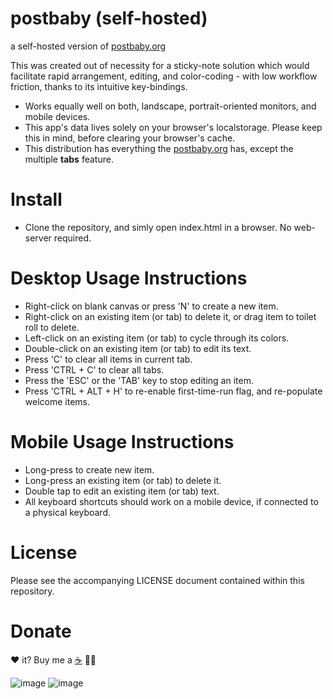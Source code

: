 # postbaby (self-hosted)
a self-hosted version of [postbaby.org](https://www.postbaby.org)

This was created out of necessity for a sticky-note solution which would facilitate rapid arrangement, editing, and color-coding - with low workflow friction, thanks to its intuitive key-bindings.

- Works equally well on both, landscape, portrait-oriented monitors, and mobile devices.
- This app's data lives solely on your browser's localstorage. Please keep this in mind, before clearing your browser's cache.
- This distribution has everything the [postbaby.org](https://www.postbaby.org) has, except the multiple **tabs** feature.

# Install
- Clone the repository, and simly open index.html in a browser. No web-server required.

# Desktop Usage Instructions
- Right-click on blank canvas or press 'N' to create a new item.
- Right-click on an existing item (or tab) to delete it, or drag item to toilet roll to delete.
- Left-click on an existing item (or tab) to cycle through its colors.
- Double-click on an existing item (or tab) to edit its text.
- Press 'C' to clear all items in current tab.
- Press 'CTRL + C' to clear all tabs.
- Press the 'ESC' or the 'TAB' key to stop editing an item.
- Press 'CTRL + ALT + H' to re-enable first-time-run flag, and re-populate welcome items.

# Mobile Usage Instructions
- Long-press to create new item.
- Long-press an existing item (or tab) to delete it.
- Double tap to edit an existing item (or tab) text.
- All keyboard shortcuts should work on a mobile device, if connected to a physical keyboard.

# License
Please see the accompanying LICENSE document contained within this repository.

# Donate
❤️ it? Buy me a [☕](https://buymeacoffee.com/markrai) 🙏🏼

![image](https://github.com/user-attachments/assets/e6327d1f-15db-467c-ad9d-ab6af0bc2666)
![image](https://github.com/user-attachments/assets/00195e6b-11f9-40cb-93c9-20ed2917a6b3)

